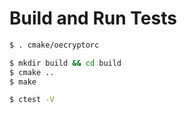 # Build and Run Tests

```bash
$ . cmake/oecryptorc

$ mkdir build && cd build
$ cmake ..
$ make

$ ctest -V
```
